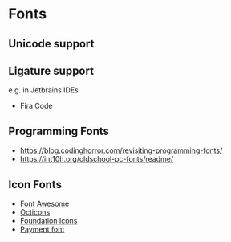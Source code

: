 # Fonts

## Unicode support

## Ligature support

e.g. in Jetbrains IDEs

- Fira Code

## Programming Fonts

- https://blog.codinghorror.com/revisiting-programming-fonts/
- https://int10h.org/oldschool-pc-fonts/readme/


## Icon Fonts

- [Font Awesome](https://fortawesome.github.io/Font-Awesome/)
- [Octicons](https://octicons.github.com/)
- [Foundation Icons](http://zurb.com/playground/foundation-icon-fonts-3)
- [Payment font](http://paymentfont.io/)


